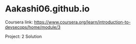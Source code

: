 # Aakashi06.github.io


Coursera link: https://www.coursera.org/learn/introduction-to-devsecops/home/module/3



Project: 2 Solution






